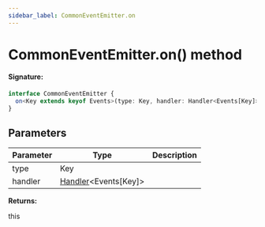 ```yaml
---
sidebar_label: CommonEventEmitter.on
---
```


# CommonEventEmitter.on() method

#### Signature:

```typescript
interface CommonEventEmitter {
  on<Key extends keyof Events>(type: Key, handler: Handler<Events[Key]>): this;
}
```

## Parameters

| Parameter | Type                                                   | Description |
| --------- | ------------------------------------------------------ | ----------- |
| type      | Key                                                    |             |
| handler   | [Handler](./puppeteer.handler.md)&lt;Events\[Key\]&gt; |             |

**Returns:**

this
